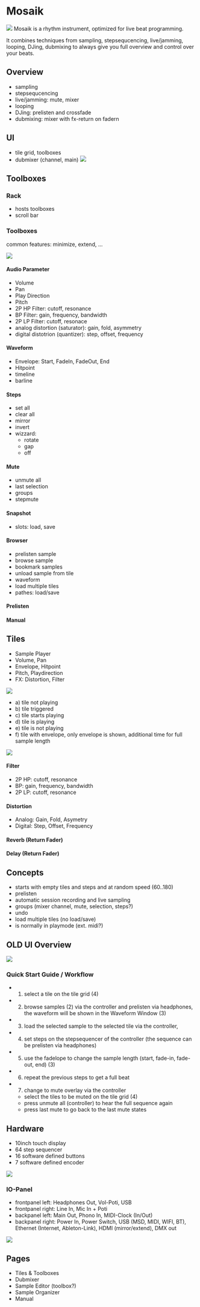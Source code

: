 # Mosaik
![](logo.png)
Mosaik is a rhythm instrument, optimized for live beat programming. 

It combines techniques from sampling, stepsequcencing, live/jamming, looping, DJing, dubmixing to always give you full overview and control over your beats.

## Overview
- sampling
- stepsequcencing
- live/jamming: mute, mixer
- looping
- DJing: prelisten and crossfade
- dubmixing: mixer with fx-return on fadern

## UI
- tile grid, toolboxes
- dubmixer (channel, main)
![](new-ui.png)


## Toolboxes

### Rack
- hosts toolboxes
- scroll bar

### Toolboxes
common features: minimize, extend, ...

![](toolboxes.png)

#### Audio Parameter
- Volume
- Pan
- Play Direction
- Pitch
- 2P HP Filter: cutoff, resonance
- BP Filter: gain, frequency, bandwidth
- 2P LP Filter: cutoff, resonace
- analog distortion (saturator): gain, fold, asymmetry
- digital distotrion (quantizer): step, offset, frequency

#### Waveform 
- Envelope: Start, FadeIn, FadeOut, End
- Hitpoint
- timeline
- barline

#### Steps
- set all
- clear all
- mirror
- invert 
- wizzard:
    - rotate
    - gap
    - off 
#### Mute
- unmute all
- last selection
- groups
- stepmute

#### Snapshot
- slots: load, save

#### Browser
- prelisten sample
- browse sample
- bookmark samples
- unload sample from tile
- waveform
- load multiple tiles
- pathes: load/save

#### Prelisten
#### Manual


## Tiles

- Sample Player
- Volume, Pan
- Envelope, Hitpoint
- Pitch, Playdirection 
- FX: Distortion, Filter

![](new-tiles.png)
- a) tile not playing
- b) tile triggered
- c) tile starts playing
- d) tile is playing
- e) tile is not playing
- f) tile with envelope, only envelope is shown, additional time for full sample length

![](tile-detail.png)

#### Filter
- 2P HP: cutoff, resonance
- BP: gain, frequency, bandwidth 
- 2P LP: cutoff, resonance

#### Distortion
- Analog: Gain, Fold, Asymetry
- Digital: Step, Offset, Frequency

#### Reverb (Return Fader)


#### Delay (Return Fader)

## Concepts
- starts with empty tiles and steps and at random speed (60..180)
- prelisten
- automatic session recording and live sampling
- groups (mixer channel, mute, selection, steps?)
- undo
- load multiple tiles (no load/save)
- is normally in playmode (ext. midi?)

## OLD UI Overview

![](ui-overview.png)

### Quick Start Guide / Workflow
- 1) select a tile on the tile grid (4)
- 2) browse samples (2) via the controller and prelisten via headphones, the waveform will be shown in the Waveform Window (3)
- 3) load the selected sample to the selected tile via the controller,
- 4) set steps on the stepsequencer of the controller (the sequence can be prelisten via headphones)
- 5) use the fadelope to change the sample length (start, fade-in, fade-out, end) (3)
- 6) repeat the previous steps to get a full beat
- 7) change to mute overlay via the controller
    - select the tiles to be muted on the tile grid (4)
    - press unmute all (controller) to hear the full
     sequence again
    - press last mute to go back to the last mute states 


## Hardware
- 10inch touch display
- 64 step sequencer
- 16 software defined buttons
- 7 software defined encoder 

![](toppanel.png)

### IO-Panel
- frontpanel left: Headphones Out, Vol-Poti, USB
- frontpanel right: Line In, Mic In + Poti
- backpanel left: Main Out, Phono In, MIDI-Clock (In/Out)
- backpanel right: Power In, Power Switch, USB (MSD, MIDI, WIFI, BT), Ethernet (Internet, Ableton-Link), HDMI (mirror/extend), DMX out

![](connectors.png)


## Pages
- Tiles & Toolboxes
- Dubmixer
- Sample Editor (toolbox?)
- Sample Organizer
- Manual






